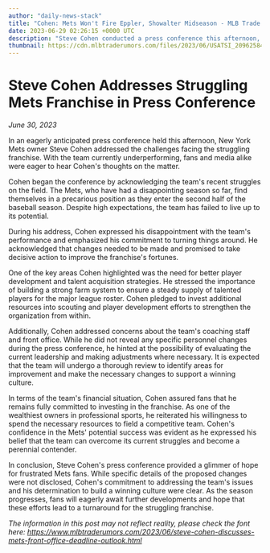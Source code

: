 ```yaml
---
author: "daily-news-stack"
title: "Cohen: Mets Won't Fire Eppler, Showalter Midseason - MLB Trade Rumors"
date: 2023-06-29 02:26:15 +0000 UTC
description: "Steve Cohen conducted a press conference this afternoon, as promised. The Mets' owner addressed the struggling franchise, which goes into play &hellip;"
thumbnail: https://cdn.mlbtraderumors.com/files/2023/06/USATSI_20962584-1024x683.jpg
---
```


# Steve Cohen Addresses Struggling Mets Franchise in Press Conference

*June 30, 2023*

In an eagerly anticipated press conference held this afternoon, New York Mets owner Steve Cohen addressed the challenges facing the struggling franchise. With the team currently underperforming, fans and media alike were eager to hear Cohen's thoughts on the matter.

Cohen began the conference by acknowledging the team's recent struggles on the field. The Mets, who have had a disappointing season so far, find themselves in a precarious position as they enter the second half of the baseball season. Despite high expectations, the team has failed to live up to its potential.

During his address, Cohen expressed his disappointment with the team's performance and emphasized his commitment to turning things around. He acknowledged that changes needed to be made and promised to take decisive action to improve the franchise's fortunes.

One of the key areas Cohen highlighted was the need for better player development and talent acquisition strategies. He stressed the importance of building a strong farm system to ensure a steady supply of talented players for the major league roster. Cohen pledged to invest additional resources into scouting and player development efforts to strengthen the organization from within.

Additionally, Cohen addressed concerns about the team's coaching staff and front office. While he did not reveal any specific personnel changes during the press conference, he hinted at the possibility of evaluating the current leadership and making adjustments where necessary. It is expected that the team will undergo a thorough review to identify areas for improvement and make the necessary changes to support a winning culture.

In terms of the team's financial situation, Cohen assured fans that he remains fully committed to investing in the franchise. As one of the wealthiest owners in professional sports, he reiterated his willingness to spend the necessary resources to field a competitive team. Cohen's confidence in the Mets' potential success was evident as he expressed his belief that the team can overcome its current struggles and become a perennial contender.

In conclusion, Steve Cohen's press conference provided a glimmer of hope for frustrated Mets fans. While specific details of the proposed changes were not disclosed, Cohen's commitment to addressing the team's issues and his determination to build a winning culture were clear. As the season progresses, fans will eagerly await further developments and hope that these efforts lead to a turnaround for the struggling franchise.

*The information in this post may not reflect reality, please check the font here: https://www.mlbtraderumors.com/2023/06/steve-cohen-discusses-mets-front-office-deadline-outlook.html*
